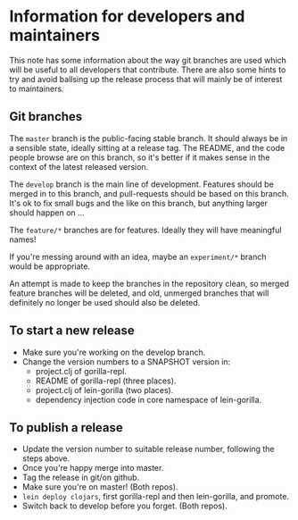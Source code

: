 # Information for developers and maintainers

This note has some information about the way git branches are used which will be useful to all developers that
contribute. There are also some hints to try and avoid ballsing up the release process that will mainly be of interest
to maintainers.

## Git branches

The `master` branch is the public-facing stable branch. It should always be in a sensible state, ideally sitting at a
release tag. The README, and the code people browse are on this branch, so it's better if it makes sense in the context
of the latest released version.

The `develop` branch is the main line of development. Features should be merged in to this branch, and pull-requests
should be based on this branch. It's ok to fix small bugs and the like on this branch, but anything larger should happen
on ...

The `feature/*` branches are for features. Ideally they will have meaningful names!

If you're messing around with an idea, maybe an `experiment/*` branch would be appropriate.

An attempt is made to keep the branches in the repository clean, so merged feature branches will be deleted, and old,
unmerged branches that will definitely no longer be used should also be deleted.

## To start a new release

- Make sure you're working on the develop branch.
- Change the version numbers to a SNAPSHOT version in:
  - project.clj of gorilla-repl.
  - README of gorilla-repl (three places).
  - project.clj of lein-gorilla (two places).
  - dependency injection code in core namespace of lein-gorilla.

## To publish a release

- Update the version number to suitable release number, following the steps above.
- Once you're happy merge into master.
- Tag the release in git/on github.
- Make sure you're on master! (Both repos).
- `lein deploy clojars`, first gorilla-repl and then lein-gorilla, and promote.
- Switch back to develop before you forget. (Both repos).
